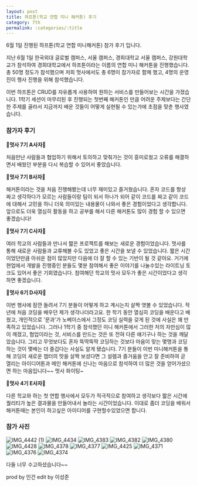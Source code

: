 ```yaml
---
layout: post
title: 하프톤(학교 연합 미니 해커톤) 후기
category: 7th
permalink: :categories/:title
---
```


6월 1일 진행된 하프톤(학교 연합 미니해커톤) 참가 후기 입니다.

지난 6월 1일 한국외대 글로벌 캠퍼스, 서울 캠퍼스, 경희대학교 서울 캠퍼스, 강원대학교가 참석하여 경희대학교에서 
하프톤이라는 이름의 연합 미니 해커톤을 진행했습니다. 총 50명 정도가 참석했으며 저희 멋사에서도 총 6명이 참가자로 함께 했고, 
4명의 운영진이 행사 진행을 위해 참석했습니다.

이번 하프톤은 CRUD를 자유롭게 사용하여 원하는 서비스를 만들어보는 시간을 가졌습니다. 
1학기 세션이 마무리된 후 진행되는 첫번째 해커톤인 만큼 어려운 주제보다는 간단한 주제를 골라서 
지금까지 배운 것들이 어떻게 실현될 수 있는가에 초점을 맞춘 행사였습니다.

### 참가자 후기
🦁**멋사 7기 A사자**🦁

처음만난 사람들과 협업하기 위해서 토의하고 맞춰가는 것이 흥미로웠고 오류를 해결하면서 배웠던 부분을 다시 복습할 수 있어서 좋았습니다.

🦁**멋사 7기 B사자**🦁

해커톤이라는 것을 처음 진행해봤는데 너무 재미있고 즐거웠습니다. 혼자 코드를 항상 짜고 생각하다가 모르는 사람들이랑 팀이 되서 하나가 되어 같이 코드를 짜고 같이 코드에 대해서 고민을 하니 더욱 의미있는 내용물이 나와서 좋은 경험이었다고 생각합니다.
앞으로도 더욱 열심히 활동을 하고 공부를 해서 다른 해커톤도 많이 경험 할 수 있으면 좋겠습니다!

🦁**멋사 7기 C사자**🦁

여러 학교의 사람들과 만나서 짧은 프로젝트를 해보는 새로운 경험이었습니다. 멋사를 통해 새로운 사람들과 교류해볼 수도 있었고 좋은 시간을 보낼 수 있었습니다. 짧은 시간이었던만큼 아쉬운 점이 많았지만 다음에 더 잘 할 수 있는 기반이 될 것 같아요. 거기에 현업에서 개발을 진행중인 분들도 몇분 참여해서 좋은 이야기를 나눌수있는 라이트닝 토크도 있어서 좋은 기회였습니다. 참여해던 학교의 멋사 모두가 좋은 시간이었다고 생각하면 좋겠습니다.

🦁**멋사 6기 D사자**🦁

이번 행사에 잠깐 들려서 7기 분들이 어떻게 하고 계시는지 살짝 엿볼 수 있었습니다. 작년에 처음 코딩을 배우던 제가 생각나더라고요. 한 학기 동안 열심히 코딩을 배운다고 배웠고, 개인적으로 '문과'가 노베이스에서 그정도 코딩 실력을 갖게 된 것에 사실은 꽤 만족하고 있었습니다. 그러나 1학기 중 참석했던 미니 해커톤에서 그러한 저의 자만심이 많이 깨졌고, 협업이라는 것, 서비스를 만드는 것은 또 전혀 다른 얘기구나 하는 것을 깨달았습니다. 그리고 무엇보다도 혼자 뚝딱뚝딱 코딩하는 것보다 마음이 맞는 몇명과 코딩하는 것이 몇배는 더 즐겁다는 사실도 알게 됐습니다. 7기 분들이 이번 미니해커톤을 통해 코딩의 새로운 챕터의 맛을 살짝 보셨다면 그 설렘과 즐거움을 안고 잘 준비하여 곧 열리는 아이디어톤과 메인 해커톤에 신나는 마음으로 참석하여 더 많은 것을 얻어가셨으면 하는 마음입니다~~ 멋사 화이팅~

🦁**멋사 4기 E사자**🦁

다른 학교와 하는 첫 연합 행사에서 모두가 적극적으로 참여하고 생각보다 짧은 시간에 퀄리티가 높은 결과물을 만들어내서 놀라는 시간이었습니다. 이대로 좀더 코딩을 배워서 해커톤때는 본인이 하고싶은 아이디어를 구현할수있었으면 합니다.


### 참가 사진
![IMG_4442 (1)](https://user-images.githubusercontent.com/37537302/59845832-45b0ba00-9399-11e9-9afb-0f8720b4eee9.jpg)
![IMG_4434](https://user-images.githubusercontent.com/37537302/59845837-4b0e0480-9399-11e9-9e77-359907287704.jpg)
![IMG_4383](https://user-images.githubusercontent.com/37537302/59845877-5fea9800-9399-11e9-8841-c1e484ea3ab4.jpg)
![IMG_4382](https://user-images.githubusercontent.com/37537302/59845880-61b45b80-9399-11e9-9575-d0707e537c8c.jpg)
![IMG_4380](https://user-images.githubusercontent.com/37537302/59845885-6416b580-9399-11e9-9f51-8c366a041738.jpg)
![IMG_4428](https://user-images.githubusercontent.com/37537302/59845979-ab9d4180-9399-11e9-8968-fb172a050e7a.JPG)
![IMG_4378](https://user-images.githubusercontent.com/37537302/59845984-ae983200-9399-11e9-8b2f-661a89ea4b10.jpg)
![IMG_4377](https://user-images.githubusercontent.com/37537302/59845986-b061f580-9399-11e9-8200-a1e4c8fa2dff.jpg)
![IMG_4425](https://user-images.githubusercontent.com/37537302/59845991-b2c44f80-9399-11e9-8f26-77852fcd85af.jpg)
![IMG_4371](https://user-images.githubusercontent.com/37537302/59845998-b5bf4000-9399-11e9-978e-bc924e7cae10.jpg)
![IMG_4376](https://user-images.githubusercontent.com/37537302/59845999-b7890380-9399-11e9-8dfb-3666d9902efc.jpg)
![IMG_4374](https://user-images.githubusercontent.com/37537302/59846004-b952c700-9399-11e9-8c83-7651d777f462.jpg)

다들 너무 수고하셨습니다~~

prod by 인건 edit by 이성준
